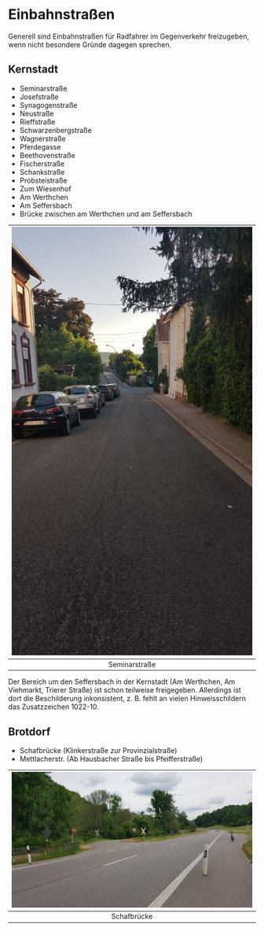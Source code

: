 # Einbahnstraßen

Generell sind Einbahnstraßen für Radfahrer im Gegenverkehr freizugeben, wenn nicht besondere Gründe dagegen sprechen.

## Kernstadt
- Seminarstraße
- Josefstraße
- Synagogenstraße
- Neustraße
- Rieffstraße
- Schwarzenbergstraße
- Wagnerstraße
- Pferdegasse
- Beethovenstraße
- Fischerstraße
- Schankstraße
- Probsteistraße
- Zum Wiesenhof
- Am Werthchen
- Am Seffersbach
- Brücke zwischen am Werthchen und am Seffersbach

| ![Seminarstraße](media/seminarstr.jpg) |
| :---: |
| Seminarstraße |

Der Bereich um den Seffersbach in der Kernstadt (Am Werthchen, Am Viehmarkt, Trierer Straße) ist schon teilweise freigegeben.
Allerdings ist dort die Beschilderung inkonsistent, z. B. fehlt an vielen Hinweisschildern das Zusatzzeichen 1022-10.

## Brotdorf
- Schafbrücke (Klinkerstraße zur Provinzialstraße)
- Mettlacherstr. (Ab Hausbacher Straße bis Pfeifferstraße)

| ![Schafbrücke Einbahnstraße](media/mzg-bd-einbahnstrasse-2.jpg) |
| :---: |
| Schafbrücke |



